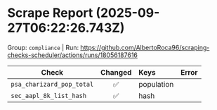 # Scrape Report (2025-09-27T06:22:26.743Z)

Group: `compliance`  |  Run: https://github.com/AlbertoRoca96/scraping-checks-scheduler/actions/runs/18056187616

| Check | Changed | Keys | Error |
|---|:---:|:--|:--|
| `psa_charizard_pop_total` | ✅ | population |  |
| `sec_aapl_8k_list_hash` | ✅ | hash |  |
